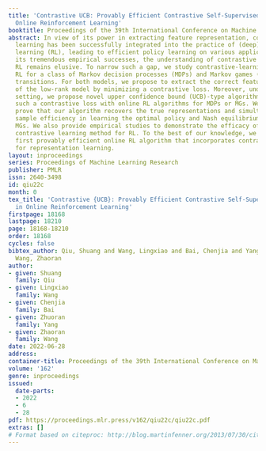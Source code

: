 ```yaml
---
title: 'Contrastive UCB: Provably Efficient Contrastive Self-Supervised Learning in
  Online Reinforcement Learning'
booktitle: Proceedings of the 39th International Conference on Machine Learning
abstract: In view of its power in extracting feature representation, contrastive self-supervised
  learning has been successfully integrated into the practice of (deep) reinforcement
  learning (RL), leading to efficient policy learning on various applications. Despite
  its tremendous empirical successes, the understanding of contrastive learning for
  RL remains elusive. To narrow such a gap, we study contrastive-learning empowered
  RL for a class of Markov decision processes (MDPs) and Markov games (MGs) with low-rank
  transitions. For both models, we propose to extract the correct feature representations
  of the low-rank model by minimizing a contrastive loss. Moreover, under the online
  setting, we propose novel upper confidence bound (UCB)-type algorithms that incorporate
  such a contrastive loss with online RL algorithms for MDPs or MGs. We further theoretically
  prove that our algorithm recovers the true representations and simultaneously achieves
  sample efficiency in learning the optimal policy and Nash equilibrium in MDPs and
  MGs. We also provide empirical studies to demonstrate the efficacy of the UCB-based
  contrastive learning method for RL. To the best of our knowledge, we provide the
  first provably efficient online RL algorithm that incorporates contrastive learning
  for representation learning.
layout: inproceedings
series: Proceedings of Machine Learning Research
publisher: PMLR
issn: 2640-3498
id: qiu22c
month: 0
tex_title: 'Contrastive {UCB}: Provably Efficient Contrastive Self-Supervised Learning
  in Online Reinforcement Learning'
firstpage: 18168
lastpage: 18210
page: 18168-18210
order: 18168
cycles: false
bibtex_author: Qiu, Shuang and Wang, Lingxiao and Bai, Chenjia and Yang, Zhuoran and
  Wang, Zhaoran
author:
- given: Shuang
  family: Qiu
- given: Lingxiao
  family: Wang
- given: Chenjia
  family: Bai
- given: Zhuoran
  family: Yang
- given: Zhaoran
  family: Wang
date: 2022-06-28
address:
container-title: Proceedings of the 39th International Conference on Machine Learning
volume: '162'
genre: inproceedings
issued:
  date-parts:
  - 2022
  - 6
  - 28
pdf: https://proceedings.mlr.press/v162/qiu22c/qiu22c.pdf
extras: []
# Format based on citeproc: http://blog.martinfenner.org/2013/07/30/citeproc-yaml-for-bibliographies/
---
```


